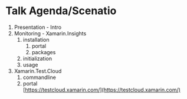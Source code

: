 # Talk Agenda/Scenatio


1. 	Presentation - Intro		
2.	Monitoring - Xamarin.Insights		
	1.	installation 		
		1.	portal		
		2.	packages		
	2.	initialization			
	3.	usage		
3.	Xamarin.Test.Cloud		
	1.	commandline		
	2.	portal		
		[https://testcloud.xamarin.com/](https://testcloud.xamarin.com/)		
	
